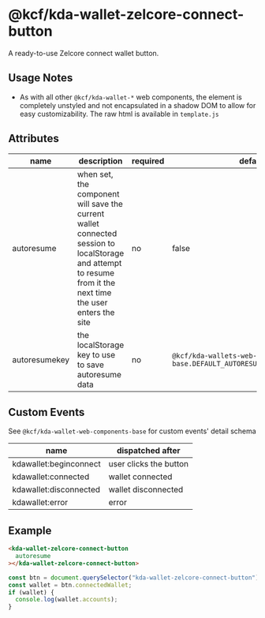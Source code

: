 # @kcf/kda-wallet-zelcore-connect-button

A ready-to-use Zelcore connect wallet button.

## Usage Notes

- As with all other `@kcf/kda-wallet-*` web components, the element is completely unstyled and not encapsulated in a shadow DOM to allow for easy customizability. The raw html is available in `template.js`

## Attributes

| name          | description                                                                                                                                                 | required | default                                                                    |
| ------------- | ----------------------------------------------------------------------------------------------------------------------------------------------------------- | -------- | -------------------------------------------------------------------------- |
| autoresume    | when set, the component will save the current wallet connected session to localStorage and attempt to resume from it the next time the user enters the site | no       | false                                                                      |
| autoresumekey | the localStorage key to use to save autoresume data                                                                                                         | no       | `@kcf/kda-wallets-web-components-base.DEFAULT_AUTORESUME_LOCALSTORAGE_KEY` |

## Custom Events

See `@kcf/kda-wallet-web-components-base` for custom events' detail schema

| name                   | dispatched after       |
| ---------------------- | ---------------------- |
| kdawallet:beginconnect | user clicks the button |
| kdawallet:connected    | wallet connected       |
| kdawallet:disconnected | wallet disconnected    |
| kdawallet:error        | error                  |

## Example

```html
<kda-wallet-zelcore-connect-button
  autoresume
></kda-wallet-zelcore-connect-button>
```

```js
const btn = document.querySelector("kda-wallet-zelcore-connect-button");
const wallet = btn.connectedWallet;
if (wallet) {
  console.log(wallet.accounts);
}
```
